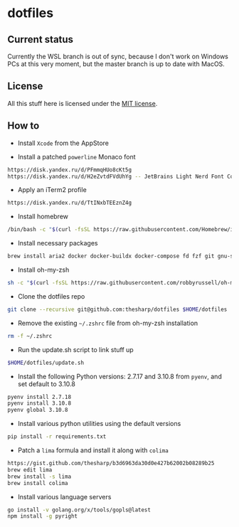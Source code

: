 # dotfiles

## Current status

Currently the WSL branch is out of sync, because I don't work on Windows PCs at this very moment, but the master branch is up to date with MacOS.

## License

All this stuff here is licensed under the [MIT license](LICENSE).

## How to

- Install `Xcode` from the AppStore

- Install a patched `powerline` Monaco font
```bash
https://disk.yandex.ru/d/PFmmqHUo8cKt5g
https://disk.yandex.ru/d/H2eZvtdFVdUhYg -- JetBrains Light Nerd Font Complete
```

- Apply an iTerm2 profile
```bash
https://disk.yandex.ru/d/TtINxbTEEznZ4g
```

- Install homebrew
```bash
/bin/bash -c "$(curl -fsSL https://raw.githubusercontent.com/Homebrew/install/HEAD/install.sh)"
```

- Install necessary packages
```bash
brew install aria2 docker docker-buildx docker-compose fd fzf git gnu-sed gnupg go hub jq neovim node pip-completion pyenv pyenv-virtualenv pyenv-virtualenvwrapper ranger reattach-to-user-namespace rg tmux tmuxinator wget xz zsh zsh-completions
```

- Install oh-my-zsh
```bash
sh -c "$(curl -fsSL https://raw.githubusercontent.com/robbyrussell/oh-my-zsh/master/tools/install.sh)"
```

- Clone the dotfiles repo
```bash
git clone --recursive git@github.com:thesharp/dotfiles $HOME/dotfiles
```

- Remove the existing `~/.zshrc` file from oh-my-zsh installation
```bash
rm -f ~/.zshrc
```

- Run the update.sh script to link stuff up
```bash
$HOME/dotfiles/update.sh
```

- Install the following Python versions: 2.7.17 and 3.10.8 from `pyenv`, and set default to 3.10.8
```bash
pyenv install 2.7.18
pyenv install 3.10.8
pyenv global 3.10.8
```

- Install various python utilities using the default versions
```bash
pip install -r requirements.txt
```

- Patch a `lima` formula and install it along with `colima`
```bash
https://gist.github.com/thesharp/b3d6963da30d0e427b62002b08289b25
brew edit lima
brew install -s lima
brew install colima
```

- Install various language servers
```bash
go install -v golang.org/x/tools/gopls@latest
npm install -g pyright
```
